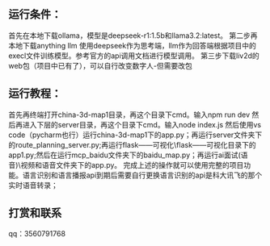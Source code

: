 ## 运行条件：
首先在本地下载ollama，模型是deepseek-r1:1.5b和llama3.2:latest。
第二步再本地下载anything llm 使用deepseek作为思考端，llm作为回答端根据项目中的execl文件训练模型。参考官方的api调用文档进行模型调用。
第三步下载liv2d的web包（项目中已有了），可以自行改变数字人-但需要改包
## 运行教程：
首先再终端打开china-3d-map1目录，再这个目录下cmd。输入npm run dev
然后再进入下层的server目录，再这个目录下cmd。输入node index.js
然后使用vs code（pycharm也行）运行china-3d-map1下的app.py；再运行server文件夹下的route_planning_server.py;再运行flask——可视化\flask——可视化目录下的app1.py;然后在运行mcp_baidu文件夹下的baidu_map.py；再运行ai面试(语音)\视频和语音文件夹下的app.py。
完成上述的操作就可以使用完整的项目功能。语言识别和语言播报api到期后需要自行更换语言识别的api是科大讯飞的那个实时语音转录；
## 打赏和联系
qq：3560791768
